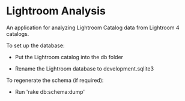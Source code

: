 # Lightroom Analysis

An application for analyzing Lightroom Catalog data from Lightroom 4 catalogs.

To set up the database:

* Put the Lightroom catalog into the db folder

* Rename the Lightroom database to development.sqlite3

To regenerate the schema (if required):

* Run 'rake db:schema:dump'
